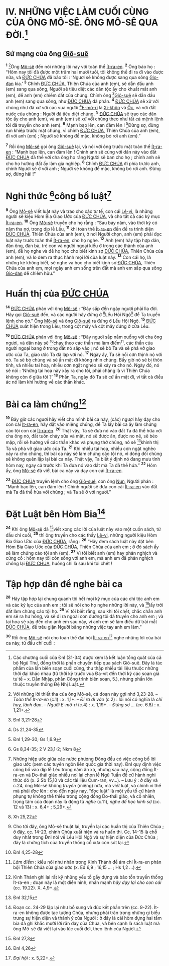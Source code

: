 # IV. NHỮNG VIỆC LÀM CUỐI CÙNG CỦA ÔNG MÔ-SÊ. ÔNG MÔ-SÊ QUA ĐỜI.[^1-7fdca828-1d57-48c0-9596-df5726e46a81]

## Sứ mạng của ông [Giô-suê]()

<sup><b>1</b></sup> [^2-7fdca828-1d57-48c0-9596-df5726e46a81]Ông [Mô-sê]() đến nói những lời này với toàn thể [Ít-ra-en](). <sup><b>2</b></sup> Ông bảo họ : “Hôm nay tôi đã được một trăm hai mươi tuổi, tôi không thể đi ra đi vào được nữa, và [ĐỨC CHÚA]() đã bảo tôi : ‘Ngươi sẽ không được sang qua sông [Gio-đan]() kia.’ <sup><b>3</b></sup> Chính [ĐỨC CHÚA](), Thiên Chúa của anh (em), sẽ dẫn đầu anh (em) sang qua sông, Người sẽ tiêu diệt các dân tộc ấy cho khuất mắt anh (em), để anh (em) chiếm đất của chúng. Chính ông [^1@-7fdca828-1d57-48c0-9596-df5726e46a81][Giô-suê]() sẽ dẫn đầu anh (em) sang qua sông, như [ĐỨC CHÚA]() đã phán. <sup><b>4</b></sup> [ĐỨC CHÚA]() sẽ xử với chúng như đã xử với các vua người [^2@-7fdca828-1d57-48c0-9596-df5726e46a81][E-mô-ri]() là [Xi-khôn]() và [Ốc](), và với đất nước của chúng : Người đã tiêu diệt chúng. <sup><b>5</b></sup> [ĐỨC CHÚA]() sẽ trao các dân tộc ấy cho anh (em), và anh (em) sẽ xử với chúng theo như tất cả mệnh lệnh tôi đã truyền cho anh (em). <sup><b>6</b></sup> Mạnh bạo lên, can đảm lên ! [^3@-7fdca828-1d57-48c0-9596-df5726e46a81]Đừng sợ, đừng run khiếp trước mặt chúng, vì chính [ĐỨC CHÚA](), Thiên Chúa của anh (em), đi với anh (em) ; Người sẽ không để mặc, không bỏ rơi anh (em).”

<sup><b>7</b></sup> Rồi ông [Mô-sê]() gọi ông [Giô-suê]() lại, và nói với ông trước mặt toàn thể [Ít-ra-en]() : “Mạnh bạo lên, can đảm lên ! Chính anh sẽ cùng với dân này vào đất [ĐỨC CHÚA]() đã thề với cha ông họ rằng Người sẽ ban cho họ ; chính anh sẽ cho họ hưởng đất ấy làm gia nghiệp. <sup><b>8</b></sup> Chính [ĐỨC CHÚA]() đi phía trước anh, chính Người sẽ ở với anh ; Người sẽ không để mặc, không bỏ rơi anh. Đừng sợ, đừng hãi !”

# Nghi thức [^4@-7fdca828-1d57-48c0-9596-df5726e46a81]công bố luật[^3-7fdca828-1d57-48c0-9596-df5726e46a81]

<sup><b>9</b></sup> Ông [Mô-sê]() viết luật này và trao cho các tư tế, con cái [Lê-vi](), là những người sẽ kiệu Hòm Bia Giao Ước của [ĐỨC CHÚA](), và cho tất cả các kỳ mục [Ít-ra-en](). <sup><b>10</b></sup> Ông [Mô-sê]() truyền cho họ rằng : “Sau bảy năm, vào thời kỳ có năm tha nợ, trong dịp lễ Lều, <sup><b>11</b></sup> khi toàn thể [Ít-ra-en]() đến để ra trình diện [ĐỨC CHÚA](), Thiên Chúa của anh (em), ở nơi Người chọn, anh (em) phải đọc luật này trước toàn thể [Ít-ra-en](), cho họ nghe. <sup><b>12</b></sup> Anh (em) hãy tập hợp dân, đàn ông, đàn bà, trẻ con và người ngoại kiều ở trong các thành của anh (em), để họ nghe và để họ học cho biết kính sợ [ĐỨC CHÚA](), Thiên Chúa của anh (em), và lo đem ra thực hành mọi lời của luật này. <sup><b>13</b></sup> Con cái họ, là những kẻ không biết, sẽ nghe và học cho biết kính sợ [ĐỨC CHÚA](), Thiên Chúa của anh em, mọi ngày anh em sống trên đất mà anh em sắp qua sông [Gio-đan]() để chiếm hữu.”

# Huấn thị của [ĐỨC CHÚA]()

<sup><b>14</b></sup> [ĐỨC CHÚA]() phán với ông [Mô-sê]() : “Đây sắp đến ngày ngươi phải lìa đời. Hãy gọi [Giô-suê]() đến, và các người hãy đứng ở [^5@-7fdca828-1d57-48c0-9596-df5726e46a81]Lều Hội Ngộ[^4-7fdca828-1d57-48c0-9596-df5726e46a81] để Ta truyền lệnh cho nó.” Ông [Mô-sê]() và ông [Giô-suê]() ra đứng ở Lều Hội Ngộ. <sup><b>15</b></sup> [ĐỨC CHÚA]() xuất hiện trong Lều, trong cột mây và cột mây đứng ở cửa Lều.

<sup><b>16</b></sup> [ĐỨC CHÚA]() phán với ông [Mô-sê]() : “Đây ngươi sắp nằm xuống với cha ông ngươi, và dân này sẽ [^6@-7fdca828-1d57-48c0-9596-df5726e46a81]chạy theo các thần mà làm điếm[^5-7fdca828-1d57-48c0-9596-df5726e46a81], các thần của người ngoại bang ở trong đất nó sắp vào ; nó sẽ bỏ Ta và sẽ phá vỡ giao ước của Ta, giao ước Ta đã lập với nó. <sup><b>17</b></sup> Ngày ấy, Ta sẽ nổi cơn thịnh nộ với nó. Ta sẽ bỏ chúng và sẽ ẩn mặt đi không nhìn chúng. Bấy giờ nó sẽ bị thôn tính, và nhiều tai hoạ, nhiều cơn ngặt nghèo sẽ xảy ra cho nó. Ngày đó, nó sẽ nói : ‘Những tai hoạ này xảy ra cho tôi, phải chăng là vì Thiên Chúa không còn ở giữa tôi ?’ <sup><b>18</b></sup> Phần Ta, ngày đó Ta sẽ cứ ẩn mặt đi, vì tất cả điều ác nó làm khi hướng về các thần khác.

# Bài ca làm chứng[^6-7fdca828-1d57-48c0-9596-df5726e46a81]

<sup><b>19</b></sup> Bây giờ các ngươi hãy viết cho mình bài ca này, (các) ngươi hãy dạy cho con cái [Ít-ra-en](), hãy đặt vào miệng chúng, để Ta lấy bài ca ấy làm chứng cáo tội con cái [Ít-ra-en](). <sup><b>20</b></sup> Thật vậy, Ta sẽ đưa nó vào đất Ta đã thề hứa với cha ông nó, đất tuôn chảy sữa và mật, nó sẽ được ăn, được no nê, sẽ béo mập, rồi sẽ hướng về các thần khác và phụng thờ chúng, nó sẽ [^7@-7fdca828-1d57-48c0-9596-df5726e46a81]khinh thị Ta và phá vỡ giao ước của Ta. <sup><b>21</b></sup> Khi nhiều tai hoạ, nhiều cơn ngặt nghèo xảy ra cho chúng, thì bài ca này sẽ làm chứng cáo tội nó, vì dòng dõi chúng sẽ không quên lặp lại bài ca này. Thật vậy, Ta biết ý định nó đang mưu tính hôm nay, ngay cả trước khi Ta đưa nó vào đất mà Ta đã thề hứa.” <sup><b>22</b></sup> Hôm ấy, ông [Mô-sê]() đã viết bài ca này và dạy con cái [Ít-ra-en]().

<sup><b>23</b></sup> [ĐỨC CHÚA]() truyền lệnh cho ông [Giô-suê](), con ông [Nun](), Người phán : “Mạnh bạo lên, can đảm lên ! Chính ngươi sẽ đưa con cái [Ít-ra-en]() vào đất mà Ta đã thề hứa với chúng ; và Ta sẽ ở với ngươi.”

# Đặt Luật bên Hòm Bia[^7-7fdca828-1d57-48c0-9596-df5726e46a81]

<sup><b>24</b></sup> Khi ông [Mô-sê]() đã [^8@-7fdca828-1d57-48c0-9596-df5726e46a81]viết xong các lời của luật này vào một cuốn sách, từ đầu chí cuối, <sup><b>25</b></sup> thì ông truyền cho các thầy [Lê-vi](), những người kiệu Hòm Bia Giao Ước của [ĐỨC CHÚA](), rằng : <sup><b>26</b></sup> “Hãy đem sách luật này đặt bên Hòm Bia Giao Ước của [ĐỨC CHÚA](), Thiên Chúa của anh em ; ở đó sách ấy sẽ làm chứng cáo tội anh (em). <sup><b>27</b></sup> Vì tôi biết anh (em) hay phản nghịch và cứng cổ : hôm nay tôi còn sống với anh em, mà anh em đã phản nghịch chống lại [ĐỨC CHÚA](), huống chi là sau khi tôi chết !

# Tập hợp dân để nghe bài ca

<sup><b>28</b></sup> Hãy tập hợp lại chung quanh tôi hết mọi kỳ mục của các chi tộc anh em và các ký lục của anh em ; tôi sẽ nói cho họ nghe những lời này, và [^9@-7fdca828-1d57-48c0-9596-df5726e46a81]lấy trời đất làm chứng cáo tội họ. <sup><b>29</b></sup> Vì tôi biết rằng, sau khi tôi chết, chắc chắn anh em sẽ ra hư hỏng, và sẽ đi ra ngoài con đường tôi đã truyền cho anh em ; và tai hoạ sẽ xảy đến cho anh em sau này, vì anh em sẽ làm điều dữ trái mắt [ĐỨC CHÚA](), để trêu giận Người bằng những việc tay anh em làm.”

<sup><b>30</b></sup> Rồi ông [Mô-sê]() nói cho toàn thể đại hội [Ít-ra-en]()[^8-7fdca828-1d57-48c0-9596-df5726e46a81] nghe những lời của bài ca này, từ đầu chí cuối :

[^1-7fdca828-1d57-48c0-9596-df5726e46a81]: Các chương cuối của Đnl (31-34) được xem là kết luận tổng quát của cả bộ Ngũ Thư, đồng thời là phần chuyển tiếp qua sách Giô-suê. Đây là tác phẩm của lần biên soạn cuối cùng, thu thập nhiều tài liệu thuộc những thời đại khác nhau (từ thời kỳ trước vua Đa-vít đến thời kỳ các soạn giả tư tế – x. Dẫn Nhập, phần Công trình biên soạn, 5.), nhưng phần lớn thuộc truyền thống Đệ Nhị Luật.

[^2-7fdca828-1d57-48c0-9596-df5726e46a81]: Với những lời thiết tha của ông Mô-sê, cả đoạn này gợi nhớ 3,23-28. – _Toàn thể Ít-ra-en_ (c.1) : x. 1,1+. – _Đi ra đi vào_ (c.2) : lối nói có nghĩa là _chỉ huy, lãnh đạo_. – _Người E-mô-ri_ (c.4) : x. 1,19+. – _Đừng sợ ..._ (cc. 6.8) : x. 1,21+.

[^3-7fdca828-1d57-48c0-9596-df5726e46a81]: Những hiệp ước giữa các nước phương Đông đều có việc công bố lời giao ước (xem các tuyên ngôn liên quốc gia thời nay). Đnl quy định việc công bố vào dịp lễ Lều trong năm ân xá, nhưng sau này, cộng đồng Ít-ra-en và Do-thái giáo nhiều nơi lại chọn lễ Ngũ Tuần để cử hành nghi thức đó (x. 2 Sb 15,10 và các tài liệu Cum-ran, vv...). – Lưu ý : ở đây và c.24, ông Mô-sê không _truyền_ (miệng) nữa, mà _viết_ luật, và chính vì thế mà phải _đọc_ lên : cho đến ngày nay, “đọc luật” là một yếu tố cử hành phụng tự không thể thiếu trong cộng đồng Do-thái giáo, và cố nhiên, trọng tâm của đoạn này là động từ _nghe_ (c.11), _nghe để học kính sợ_ (cc. 12 và 13) : x. 6,4+ ; 5,29+.

[^4-7fdca828-1d57-48c0-9596-df5726e46a81]: Cho tới đây, ông Mô-sê thuật lại, truyền lại các huấn thị của Thiên Chúa ; ở đây, cc. 14-23, chính Chúa xuất hiện và ra huấn thị. Cc. 14-15 là chỗ duy nhất trong Đnl nói về Lều Hội Ngộ và sự hiện diện của Đức Chúa ; đây là chứng tích của truyền thống cổ xưa còn sót lại.

[^5-7fdca828-1d57-48c0-9596-df5726e46a81]: _Làm điếm_ : kiểu nói như nhân trong Kinh Thánh để ám chỉ Ít-ra-en phản bội Thiên Chúa của giao ước (x. Ed 6,9 ; 16,15 ... ; Hs 1,2 ...).

[^6-7fdca828-1d57-48c0-9596-df5726e46a81]: Kinh Thánh ghi lại rất kỹ những yếu tố gầy dựng và bảo tồn truyền thống Ít-ra-en ; đoạn này là một điển hình, nhấn mạnh _hãy dạy lại cho con cái_ (cc. 19.22). X. 4,9+.

[^7-7fdca828-1d57-48c0-9596-df5726e46a81]: Đoạn cc. 24-29 lặp lại như bổ sung và đúc kết phần trên (cc. 9-22). Ít-ra-en không được tạc tượng Chúa, nhưng phải trân trọng những gì biểu trưng sự hiện diện và thánh ý của Người : ở đây là cái hòm đựng hai tấm bia đã ghi khắc mười lời răn dạy của Chúa, và bên cạnh là sách luật mà ông Mô-sê đã viết lại vào lúc cuối đời, theo lệnh của Người.

[^8-7fdca828-1d57-48c0-9596-df5726e46a81]: _Đại hội_ : x. 5,22+.

[^1@-7fdca828-1d57-48c0-9596-df5726e46a81]: Đnl 3,21-28

[^2@-7fdca828-1d57-48c0-9596-df5726e46a81]: Ds 21,24-35

[^3@-7fdca828-1d57-48c0-9596-df5726e46a81]: Đnl 1,29-30; Gs 1,6.9

[^4@-7fdca828-1d57-48c0-9596-df5726e46a81]: Gs 8,34-35; 2 V 23,1-2; Nkm 8

[^5@-7fdca828-1d57-48c0-9596-df5726e46a81]: Xh 25,22

[^6@-7fdca828-1d57-48c0-9596-df5726e46a81]: Đnl 4,25-28

[^7@-7fdca828-1d57-48c0-9596-df5726e46a81]: Đnl 32,15

[^8@-7fdca828-1d57-48c0-9596-df5726e46a81]: Đnl 27,3

[^9@-7fdca828-1d57-48c0-9596-df5726e46a81]: Đnl 4,26
